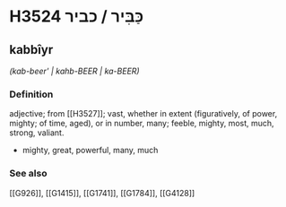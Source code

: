 # H3524 כַּבִּיר / כביר

## kabbîyr

_(kab-beer' | kahb-BEER | ka-BEER)_

### Definition

adjective; from [[H3527]]; vast, whether in extent (figuratively, of power, mighty; of time, aged), or in number, many; feeble, mighty, most, much, strong, valiant.

- mighty, great, powerful, many, much
### See also

[[G926]], [[G1415]], [[G1741]], [[G1784]], [[G4128]]

